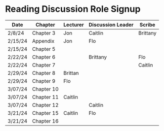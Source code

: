 # Reading Discussion Role Signup

| Date    | Chapter    | Lecturer  | Discussion Leader | Scribe    |
| ------- | ---------- | --------- | ----------------- | --------- |
| 2/8/24  | Chapter 3  |     Jon   |       Caitlin     | Brittany  |
| 2/15/24 | Appendix   |     Jon   |        Flo        |           |
| 2/15/24 | Chapter 5  |           |                   |           |
| 2/22/24 | Chapter 6  |           |     Brittany      |   Flo     |
| 2/22/24 | Chapter 7  |           |                   | Caitlin   |
| 2/29/24 | Chapter 8  |  Brittan  |                   |           |
| 2/29/24 | Chapter 9  |      Flo  |                   |           |
| 3/07/24 | Chapter 10 |           |                   |           |
| 3/07/24 | Chapter 11 |  Caitlin  |                   |           |
| 3/07/24 | Chapter 12 |           | Caitlin           |           |
| 3/21/24 | Chapter 15 |Caitlin    |         Flo       |           |
| 3/21/24 | Chapter 16 |           |                   |    |Caitlin
